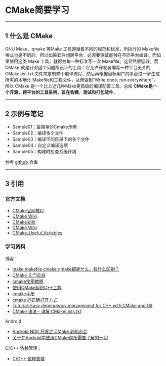# CMake简要学习

---

## 1 什么是 CMake

 GNU Make、qmake 等Make 工具遵循着不同的规范和标准，所执行的 Makefile 格式也是不同的。所以如果软件想跨平台，必须要保证能够在不同平台编译。而如果使用这类 Make 工具，就得为每一种标准写一次 Makefile。这显然很低效，而 CMake 就是针对这个问题所设计的工具：它允许开发者编写一种平台无关的 CMakeList.txt 文件来定制整个编译流程，然后再根据目标用户的平台进一步生成所需的本地化 Makefile和工程文件，从而做到“Write once, run everywhere”，所以 CMake 是一个比上述几种Make更高级的编译配置工具。总结 **CMake是一个开源，跨平台的工具系列，旨在构建，测试和打包软件**。

---

## 2 示例与笔记

- Sample01：最简单的Cmake示例
- Sample02：编译多个文件
- Sample03：编译不同目录下的多个文件
- Sample04：自定义编译选项
- Sample05：构建时检查系统环境

参考 [github](../Code/cmake-samples/README.md) 仓库

---

## 3 引用

### 官方文档

- [CMake官网教程](https://cmake.org/documentation/)
- [CMake Wiki](https://cmake.org/Wiki/CMake)
- [CMake文档](https://cmake.org/cmake/help/v3.0/index.html#)
- [CMake Wiki](https://cmake.org/Wiki/CMake)
- [CMake_Useful_Variables](https://cmake.org/Wiki/CMake_Useful_Variables)

### 学习资料

博客：

- [make makefile cmake qmake都是什么，有什么区别？](https://www.zhihu.com/question/27455963)
- [CMake 入门实战](http://hahack.com/codes/cmake/)
- [cmake使用教程](https://juejin.im/post/5a6f32e86fb9a01ca6031230)
- [使用CMake组织C++工程](https://elloop.github.io/tools/2016-04-04/learning-cmake-0)
- [cmake手册](http://www.cnblogs.com/coderfenghc/tag/cmake/)
- [cmake 的正确打开方式](https://segmentfault.com/a/1190000015113987)
- [Tutorial: Easy dependency management for C++ with CMake and Git](https://foonathan.net/blog/2016/07/07/cmake-dependency-handling.html)
- [CMake 语法 - 详解 CMakeLists.txt](https://www.jianshu.com/p/528eeb266f83)

Android

- [Android NDK 开发之 CMake 必知必会](https://juejin.im/post/5b9879976fb9a05d330aa206)
- [关于在Android中使用CMake你所需要了解的一切](https://juejin.im/post/5bb025db5188255c38537198)

C/C++ 依赖管理：

- [C/C++ 依赖管理](http://www.oolap.com/cxx-dependency-management)
